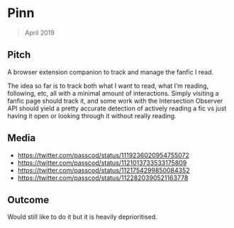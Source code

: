 # Pinn

> April 2019

## Pitch

A browser extension companion to track and manage the fanfic I read.

The idea so far is to track both what I want to read, what I’m reading, following, etc, all with a
minimal amount of interactions. Simply visiting a fanfic page should track it, and some work with
the Intersection Observer API should yield a pretty accurate detection of actively reading a fic vs
just having it open or looking through it without really reading.

## Media

- <https://twitter.com/passcod/status/1119236020954755072>
- <https://twitter.com/passcod/status/1121013733533175809>
- <https://twitter.com/passcod/status/1121754299850084352>
- <https://twitter.com/passcod/status/1122820390521163778>

## Outcome

Would still like to do it but it is heavily deprioritised.
